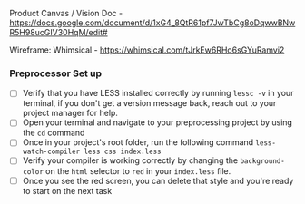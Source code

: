 Product Canvas / Vision Doc - https://docs.google.com/document/d/1xG4_8QtR61pf7JwTbCg8oDqwwBNwR5H98ucGIV30HqM/edit#

Wireframe: Whimsical - https://whimsical.com/tJrkEw6RHo6sGYuRamvi2

### Preprocessor Set up

- [ ] Verify that you have LESS installed correctly by running `lessc -v` in your terminal, if you don't get a version message back, reach out to your project manager for help.
- [ ] Open your terminal and navigate to your preprocessing project by using the `cd` command
- [ ] Once in your project's root folder, run the following command `less-watch-compiler less css index.less`
- [ ] Verify your compiler is working correctly by changing the `background-color` on the `html` selector to `red` in your `index.less` file.
- [ ] Once you see the red screen, you can delete that style and you're ready to start on the next task
